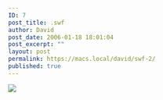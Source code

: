```yaml
---
ID: 7
post_title: .swf
author: David
post_date: 2006-01-18 18:01:04
post_excerpt: ""
layout: post
permalink: https://macs.local/david/swf-2/
published: true
---
```

<img src="http://www.davidawindham.com/davidwindham.swf" />